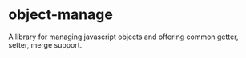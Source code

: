 object-manage
=============

A library for managing javascript objects and offering common getter, setter, merge support.
